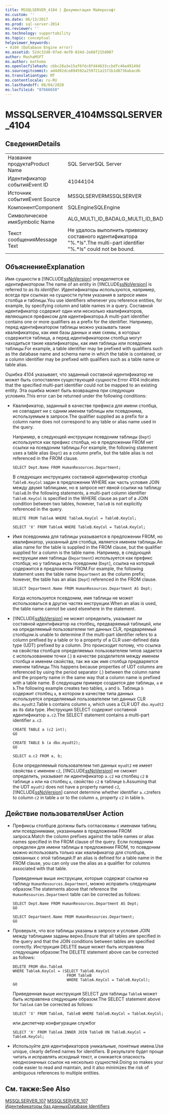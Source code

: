 ```yaml
---
title: MSSQLSERVER_4104 | Документация Майкрософт
ms.custom: ''
ms.date: 06/13/2017
ms.prod: sql-server-2014
ms.reviewer: ''
ms.technology: supportability
ms.topic: conceptual
helpviewer_keywords:
- 4104 (Database Engine error)
ms.assetid: 52dc32d8-97ad-4ef0-834d-2e68f215d007
author: MashaMSFT
ms.author: mathoma
ms.openlocfilehash: cbbc28a3e15af6fdc8fd44633ccbdfc46e49149d
ms.sourcegitcommit: ad4d92dce894592a259721a1571b1d8736abacdb
ms.translationtype: MT
ms.contentlocale: ru-RU
ms.lasthandoff: 08/04/2020
ms.locfileid: "87666650"
---
```

# <a name="mssqlserver_4104"></a><span data-ttu-id="7bf0c-102">MSSQLSERVER_4104</span><span class="sxs-lookup"><span data-stu-id="7bf0c-102">MSSQLSERVER_4104</span></span>
    
## <a name="details"></a><span data-ttu-id="7bf0c-103">Сведения</span><span class="sxs-lookup"><span data-stu-id="7bf0c-103">Details</span></span>  
  
|||  
|-|-|  
|<span data-ttu-id="7bf0c-104">Название продукта</span><span class="sxs-lookup"><span data-stu-id="7bf0c-104">Product Name</span></span>|<span data-ttu-id="7bf0c-105">SQL Server</span><span class="sxs-lookup"><span data-stu-id="7bf0c-105">SQL Server</span></span>|  
|<span data-ttu-id="7bf0c-106">Идентификатор события</span><span class="sxs-lookup"><span data-stu-id="7bf0c-106">Event ID</span></span>|<span data-ttu-id="7bf0c-107">4104</span><span class="sxs-lookup"><span data-stu-id="7bf0c-107">4104</span></span>|  
|<span data-ttu-id="7bf0c-108">Источник события</span><span class="sxs-lookup"><span data-stu-id="7bf0c-108">Event Source</span></span>|<span data-ttu-id="7bf0c-109">MSSQLSERVER</span><span class="sxs-lookup"><span data-stu-id="7bf0c-109">MSSQLSERVER</span></span>|  
|<span data-ttu-id="7bf0c-110">Компонент</span><span class="sxs-lookup"><span data-stu-id="7bf0c-110">Component</span></span>|<span data-ttu-id="7bf0c-111">SQLEngine</span><span class="sxs-lookup"><span data-stu-id="7bf0c-111">SQLEngine</span></span>|  
|<span data-ttu-id="7bf0c-112">Символическое имя</span><span class="sxs-lookup"><span data-stu-id="7bf0c-112">Symbolic Name</span></span>|<span data-ttu-id="7bf0c-113">ALG_MULTI_ID_BAD</span><span class="sxs-lookup"><span data-stu-id="7bf0c-113">ALG_MULTI_ID_BAD</span></span>|  
|<span data-ttu-id="7bf0c-114">Текст сообщения</span><span class="sxs-lookup"><span data-stu-id="7bf0c-114">Message Text</span></span>|<span data-ttu-id="7bf0c-115">Не удалось выполнить привязку составного идентификатора "%.\*ls".</span><span class="sxs-lookup"><span data-stu-id="7bf0c-115">The multi-part identifier "%.\*ls" could not be bound.</span></span>|  
  
## <a name="explanation"></a><span data-ttu-id="7bf0c-116">Объяснение</span><span class="sxs-lookup"><span data-stu-id="7bf0c-116">Explanation</span></span>  
 <span data-ttu-id="7bf0c-117">Имя сущности в [!INCLUDE[ssNoVersion](../../includes/ssnoversion-md.md)] определяется ее *идентификатором*.</span><span class="sxs-lookup"><span data-stu-id="7bf0c-117">The name of an entity in [!INCLUDE[ssNoVersion](../../includes/ssnoversion-md.md)] is referred to as its *identifier*.</span></span> <span data-ttu-id="7bf0c-118">Идентификаторы используются, например, всегда при ссылках на сущности путем указания в запросе имен столбца и таблицы.</span><span class="sxs-lookup"><span data-stu-id="7bf0c-118">You use identifiers whenever you reference entities, for example, by specifying column and table names in a query.</span></span> <span data-ttu-id="7bf0c-119">Составной идентификатор содержит один или несколько квалификаторов, являющихся префиксом для идентификатора.</span><span class="sxs-lookup"><span data-stu-id="7bf0c-119">A multi-part identifier contains one or more qualifiers as a prefix for the identifier.</span></span> <span data-ttu-id="7bf0c-120">Например, перед идентификатором таблицы можно указывать такие квалификаторы, как имя базы данных и имя схемы, в которых содержится таблица, а перед идентификатором столбца могут находиться такие квалификаторы, как имя таблицы или псевдоним таблицы.</span><span class="sxs-lookup"><span data-stu-id="7bf0c-120">For example, a table identifier may be prefixed with qualifiers such as the database name and schema name in which the table is contained, or a column identifier may be prefixed with qualifiers such as a table name or table alias.</span></span>  
  
 <span data-ttu-id="7bf0c-121">Ошибка 4104 указывает, что заданный составной идентификатор не может быть сопоставлен существующей сущности.</span><span class="sxs-lookup"><span data-stu-id="7bf0c-121">Error 4104 indicates that the specified multi-part identifier could not be mapped to an existing entity.</span></span> <span data-ttu-id="7bf0c-122">Эта ошибка может быть возвращена при следующих условиях.</span><span class="sxs-lookup"><span data-stu-id="7bf0c-122">This error can be returned under the following conditions:</span></span>  
  
-   <span data-ttu-id="7bf0c-123">Квалификатор, заданный в качестве префикса для имени столбца, не совпадает ни с одним именем таблицы или псевдонима, используемым в запросе.</span><span class="sxs-lookup"><span data-stu-id="7bf0c-123">The qualifier supplied as a prefix for a column name does not correspond to any table or alias name used in the query.</span></span>  
  
     <span data-ttu-id="7bf0c-124">Например, в следующей инструкции псевдоним таблицы (`Dept`) используется как префикс столбца, но в предложении FROM нет ссылки на псевдоним таблицы.</span><span class="sxs-lookup"><span data-stu-id="7bf0c-124">For example, the following statement uses a table alias (`Dept`) as a column prefix, but the table alias is not referenced in the FROM clause.</span></span>  
  
    ```  
    SELECT Dept.Name FROM HumanResources.Department;  
    ```  
  
     <span data-ttu-id="7bf0c-125">В следующих инструкциях составной идентификатор столбца `TableB.KeyCol` задан в предложении WHERE как часть условия JOIN между двумя таблицами, но в запросе нет явной ссылки на таблицу `TableB`.</span><span class="sxs-lookup"><span data-stu-id="7bf0c-125">In the following statements, a multi-part column identifier `TableB.KeyCol` is specified in the WHERE clause as part of a JOIN condition between two tables, however, `TableB` is not explicitly referenced in the query.</span></span>  
  
    ```  
    DELETE FROM TableA WHERE TableA.KeyCol = TableB.KeyCol;  
    ```  
  
    ```  
    SELECT 'X' FROM TableA WHERE TableB.KeyCol = TableA.KeyCol;  
    ```  
  
-   <span data-ttu-id="7bf0c-126">Имя псевдонима для таблицы указывается в предложении FROM, но квалификатор, указанный для столбца, является именем таблицы.</span><span class="sxs-lookup"><span data-stu-id="7bf0c-126">An alias name for the table is supplied in the FROM clause, but the qualifier supplied for a column is the table name.</span></span> <span data-ttu-id="7bf0c-127">Например, в следующей инструкции имя таблицы (`Department`) используется как префикс столбца; но у таблицы есть псевдоним (`Dept`), ссылка на который содержится в предложении FROM.</span><span class="sxs-lookup"><span data-stu-id="7bf0c-127">For example, the following statement uses the table name `Department` as the column prefix; however, the table has an alias (`Dept`) referenced in the FROM clause.</span></span>  
  
    ```  
    SELECT Department.Name FROM HumanResources.Department AS Dept;  
    ```  
  
     <span data-ttu-id="7bf0c-128">Когда используется псевдоним, имя таблицы не может использоваться в других частях инструкции.</span><span class="sxs-lookup"><span data-stu-id="7bf0c-128">When an alias is used, the table name cannot be used elsewhere in the statement.</span></span>  
  
-   [!INCLUDE[ssNoVersion](../../includes/ssnoversion-md.md)] <span data-ttu-id="7bf0c-129">не может определить, указывает ли составной идентификатор на столбец, предваряемый таблицей, или на определяемый пользователем тип данных CLR, предваряемый столбцом.</span><span class="sxs-lookup"><span data-stu-id="7bf0c-129">is unable to determine if the multi-part identifier refers to a column prefixed by a table or to a property of a CLR user-defined data type (UDT) prefixed by a column.</span></span> <span data-ttu-id="7bf0c-130">Это происходит потому, что ссылка на свойства столбцов определяемых пользователем типов задается с использованием точки (.) в качестве разделителя между именем столбца и именем свойства, так же как имя столбца предваряется именем таблицы.</span><span class="sxs-lookup"><span data-stu-id="7bf0c-130">This happens because properties of UDT columns are referenced by using the period separator (.) between the column name and the property name in the same way that a column name is prefixed with a table name.</span></span> <span data-ttu-id="7bf0c-131">В следующем примере создается две таблицы, `a` и `b`.</span><span class="sxs-lookup"><span data-stu-id="7bf0c-131">The following example creates two tables, `a` and `b`.</span></span> <span data-ttu-id="7bf0c-132">Таблица `b` содержит столбец `a`, в котором в качестве типа данных используется определяемый пользователем тип данных CLR `dbo.myudt2`.</span><span class="sxs-lookup"><span data-stu-id="7bf0c-132">Table `b` contains column `a`, which uses a CLR UDT `dbo.myudt2` as its data type.</span></span> <span data-ttu-id="7bf0c-133">Инструкция SELECT содержит составной идентификатор `a.c2`.</span><span class="sxs-lookup"><span data-stu-id="7bf0c-133">The SELECT statement contains a multi-part identifier `a.c2`.</span></span>  
  
    ```  
    CREATE TABLE a (c2 int);   
    GO  
    ```  
  
    ```  
    CREATE TABLE b (a dbo.myudt2);   
    GO  
    ```  
  
    ```  
    SELECT a.c2 FROM a, b;   
    ```  
  
     <span data-ttu-id="7bf0c-134">Если определяемый пользователем тип данных `myudt2` не имеет свойства с именем `c2`, [!INCLUDE[ssNoVersion](../../includes/ssnoversion-md.md)] не сможет определить, указывает ли идентификатор `a.c2` на столбец `c2` в таблице `a` или на столбец `a`, свойство `c2` в таблице `b`.</span><span class="sxs-lookup"><span data-stu-id="7bf0c-134">Assuming that the UDT `myudt2` does not have a property named `c2`, [!INCLUDE[ssNoVersion](../../includes/ssnoversion-md.md)] cannot determine whether identifier `a.c2`refers to column `c2` in table `a` or to the column `a`, property `c2` in table `b`.</span></span>  
  
## <a name="user-action"></a><span data-ttu-id="7bf0c-135">Действие пользователя</span><span class="sxs-lookup"><span data-stu-id="7bf0c-135">User Action</span></span>  
  
-   <span data-ttu-id="7bf0c-136">Префиксы столбцов должны быть согласованы с именами таблиц или псевдонимами, указанными в предложении FROM запроса.</span><span class="sxs-lookup"><span data-stu-id="7bf0c-136">Match the column prefixes against the table names or alias names specified in the FROM clause of the query.</span></span> <span data-ttu-id="7bf0c-137">Если псевдоним определен для имени таблицы в предложении FROM, то псевдоним можно использовать только как квалификатор для столбцов, связанных с этой таблицей.</span><span class="sxs-lookup"><span data-stu-id="7bf0c-137">If an alias is defined for a table name in the FROM clause, you can only use the alias as a qualifier for columns associated with that table.</span></span>  
  
     <span data-ttu-id="7bf0c-138">Приведенные выше инструкции, которые содержат ссылки на таблицу `HumanResources.Department`, можно исправить следующим образом:</span><span class="sxs-lookup"><span data-stu-id="7bf0c-138">The statements above that reference the `HumanResources.Department` table can be corrected as follows:</span></span>  
  
    ```  
    SELECT Dept.Name FROM HumanResources.Department AS Dept;  
    GO  
    ```  
  
    ```  
    SELECT Department.Name FROM HumanResources.Department;  
    GO  
    ```  
  
-   <span data-ttu-id="7bf0c-139">Проверьте, что все таблицы указаны в запросе и условия JOIN между таблицами заданы верно.</span><span class="sxs-lookup"><span data-stu-id="7bf0c-139">Ensure that all tables are specified in the query and that the JOIN conditions between tables are specified correctly.</span></span> <span data-ttu-id="7bf0c-140">Инструкция DELETE выше может быть исправлена следующим образом:</span><span class="sxs-lookup"><span data-stu-id="7bf0c-140">The DELETE statement above can be corrected as follows:</span></span>  
  
    ```  
    DELETE FROM dbo.TableA  
    WHERE TableA.KeyCol = (SELECT TableB.KeyCol   
                            FROM TableB   
                            WHERE TableA.KeyCol = TableB.KeyCol);  
    GO  
    ```  
  
     <span data-ttu-id="7bf0c-141">Приведенная выше инструкция SELECT для таблицы `TableA` может быть исправлена следующим образом:</span><span class="sxs-lookup"><span data-stu-id="7bf0c-141">The SELECT statement above for `TableA` can be corrected as follows:</span></span>  
  
    ```  
    SELECT 'X' FROM TableA, TableB WHERE TableB.KeyCol = TableA.KeyCol;  
    ```  
  
     <span data-ttu-id="7bf0c-142">или диспетчер конфигурации служб</span><span class="sxs-lookup"><span data-stu-id="7bf0c-142">or</span></span>  
  
    ```  
    SELECT 'X' FROM TableA INNER JOIN TableB ON TableB.KeyCol = TableA.KeyCol;  
    ```  
  
-   <span data-ttu-id="7bf0c-143">Используйте для идентификаторов уникальные, понятные имена.</span><span class="sxs-lookup"><span data-stu-id="7bf0c-143">Use unique, clearly defined names for identifiers.</span></span> <span data-ttu-id="7bf0c-144">В результате будет проще читать и исправлять исходный текст, и снижается опасность неоднозначных ссылок на несколько сущностей.</span><span class="sxs-lookup"><span data-stu-id="7bf0c-144">Doing so makes your code easier to read and maintain, and it also minimizes the risk of ambiguous references to multiple entities.</span></span>  
  
## <a name="see-also"></a><span data-ttu-id="7bf0c-145">См. также:</span><span class="sxs-lookup"><span data-stu-id="7bf0c-145">See Also</span></span>  
 <span data-ttu-id="7bf0c-146">[MSSQLSERVER_107](mssqlserver-107-database-engine-error.md) </span><span class="sxs-lookup"><span data-stu-id="7bf0c-146">[MSSQLSERVER_107](mssqlserver-107-database-engine-error.md) </span></span>  
 [<span data-ttu-id="7bf0c-147">Идентификаторы баз данных</span><span class="sxs-lookup"><span data-stu-id="7bf0c-147">Database Identifiers</span></span>](../databases/database-identifiers.md)  
  
  
